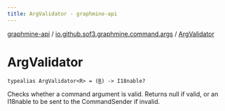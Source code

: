 ```yaml
---
title: ArgValidator - graphmine-api
---
```


[graphmine-api](../index.html) / [io.github.sof3.graphmine.command.args](index.html) / [ArgValidator](./-arg-validator.html)

# ArgValidator

`typealias ArgValidator<R> = (`[`R`](-arg-validator.html#R)`) -> I18nable?`

Checks whether a command argument is valid. Returns null if valid, or an I18nable to be sent to the CommandSender if
invalid.

